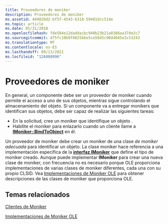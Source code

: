 ```yaml
---
title: Proveedores de moniker
description: Proveedores de moniker
ms.assetid: 4d4820d2-bf5f-4543-b318-59481dcc51de
ms.topic: article
ms.date: 05/31/2018
ms.openlocfilehash: fde584e12daddacbc940b23b21a0386aa37de2c7
ms.sourcegitcommit: d75fc10b9f0825bbe5ce5045c90d4045e3c53243
ms.translationtype: MT
ms.contentlocale: es-ES
ms.lasthandoff: 09/13/2021
ms.locfileid: "126888996"
---
```

# <a name="moniker-providers"></a>Proveedores de moniker

En general, un componente debe ser un proveedor de moniker cuando permite el acceso a uno de sus objetos, mientras sigue controlando el almacenamiento del objeto. Si un componente va a entregar monikers que identifican sus objetos, debe ser capaz de realizar las siguientes tareas:

-   En la solicitud, cree un moniker que identifique un objeto .
-   Habilite el moniker para enlazarlo cuando un cliente llame a [**IMoniker::BindToObject**](/windows/desktop/api/ObjIdl/nf-objidl-imoniker-bindtoobject) en él.

Un proveedor de moniker debe crear un moniker de una clase *de moniker adecuada* para identificar un objeto. La clase moniker hace referencia a una implementación específica de la [**interfaz IMoniker**](/windows/desktop/api/ObjIdl/nn-objidl-imoniker) que define el tipo de moniker creado. Aunque puede implementar **IMoniker** para crear una nueva clase de moniker, con frecuencia no es necesario porque OLE proporciona implementaciones de varias clases de moniker diferentes, cada una con su propio CLSID. Vea [Implementaciones de Moniker OLE](ole-moniker-implementations.md) para obtener descripciones de las clases de moniker que proporciona OLE.

## <a name="related-topics"></a>Temas relacionados

<dl> <dt>

[Clientes de Moniker](moniker-clients.md)
</dt> <dt>

[Implementaciones de Moniker OLE](ole-moniker-implementations.md)
</dt> </dl>

 

 




